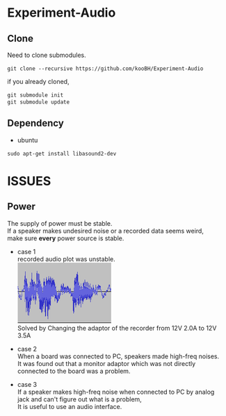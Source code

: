 # Experiment-Audio

## Clone
Need to clone submodules.  
```
git clone --recursive https://github.com/kooBH/Experiment-Audio
```
if you already cloned,
```
git submodule init
git submodule update
```

## Dependency

+ ubuntu
```
sudo apt-get install libasound2-dev
```

# ISSUES

## Power
The supply of power must be stable.  
If a speaker makes undesired noise or a recorded data seems weird,   
make sure **every** power source is stable.   

+ case 1  
recorded audio plot was unstable.  
![unstable_wav_plot](doc/unstable_wav_plot.png)    
Solved by Changing the adaptor of the recorder from  12V 2.0A to 12V 3.5A  
  
+ case 2   
When a board was connected to PC, speakers made high-freq noises.  
It was found out that a monitor adaptor  which was not directly connected 
to the board was a problem.  
  
+ case 3  
If a speaker makes high-freq noise when connected to PC by analog jack and can't figure out what is a problem,  
It is useful to use an audio interface.  
